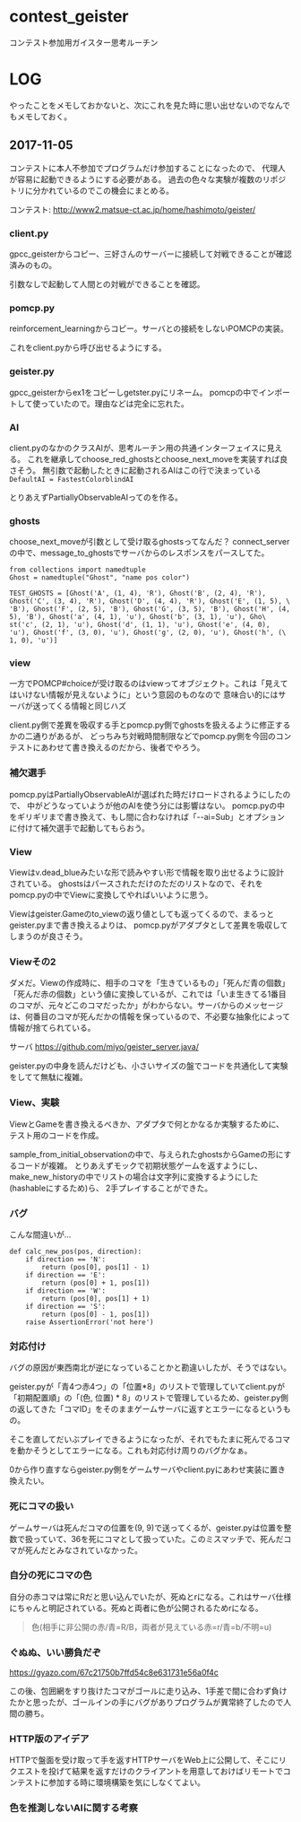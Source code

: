 # contest_geister
コンテスト参加用ガイスター思考ルーチン



# LOG

やったことをメモしておかないと、次にこれを見た時に思い出せないのでなんでもメモしておく。

## 2017-11-05

コンテストに本人不参加でプログラムだけ参加することになったので、
代理人が容易に起動できるようにする必要がある。
過去の色々な実験が複数のリポジトリに分かれているのでこの機会にまとめる。

コンテスト: http://www2.matsue-ct.ac.jp/home/hashimoto/geister/

### client.py

gpcc_geisterからコピー、三好さんのサーバーに接続して対戦できることが確認済みのもの。

引数なしで起動して人間との対戦ができることを確認。

### pomcp.py

reinforcement_learningからコピー。サーバとの接続をしないPOMCPの実装。

これをclient.pyから呼び出せるようにする。

### geister.py

gpcc_geisterからex1をコピーしgetster.pyにリネーム。
pomcpの中でインポートして使っていたので。理由などは完全に忘れた。

### AI

client.pyのなかのクラスAIが、思考ルーチン用の共通インターフェイスに見える。
これを継承してchoose_red_ghostsとchoose_next_moveを実装すれば良さそう。
無引数で起動したときに起動されるAIはこの行で決まっている `DefaultAI = FastestColorblindAI` 

とりあえずPartiallyObservableAIってのを作る。

### ghosts

choose_next_moveが引数として受け取るghostsってなんだ？
connect_serverの中で、message_to_ghostsでサーバからのレスポンスをパースしてた。

```
from collections import namedtuple
Ghost = namedtuple("Ghost", "name pos color")

TEST_GHOSTS = [Ghost('A', (1, 4), 'R'), Ghost('B', (2, 4), 'R'), Ghost('C', (3, 4), 'R'), Ghost('D', (4, 4), 'R'), Ghost('E', (1, 5), \
'B'), Ghost('F', (2, 5), 'B'), Ghost('G', (3, 5), 'B'), Ghost('H', (4, 5), 'B'), Ghost('a', (4, 1), 'u'), Ghost('b', (3, 1), 'u'), Gho\
st('c', (2, 1), 'u'), Ghost('d', (1, 1), 'u'), Ghost('e', (4, 0), 'u'), Ghost('f', (3, 0), 'u'), Ghost('g', (2, 0), 'u'), Ghost('h', (\
1, 0), 'u')]
```

### view

一方でPOMCP#choiceが受け取るのはviewってオブジェクト。これは「見えてはいけない情報が見えないように」という意図のものなので
意味合い的にはサーバが送ってくる情報と同じハズ

client.py側で差異を吸収する手とpomcp.py側でghostsを扱えるように修正するかの二通りがあるが、
どっちみち対戦時間制限などでpomcp.py側を今回のコンテストにあわせて書き換えるのだから、後者でやろう。

### 補欠選手

pomcp.pyはPartiallyObservableAIが選ばれた時だけロードされるようにしたので、
中がどうなっていようが他のAIを使う分には影響はない。
pomcp.pyの中をギリギリまで書き換えて、もし間に合わなければ「--ai=Sub」とオプションに付けて補欠選手で起動してもらおう。

### View

Viewはv.dead_blueみたいな形で読みやすい形で情報を取り出せるように設計されている。
ghostsはパースされただけのただのリストなので、それをpomcp.pyの中でViewに変換してやればいいように思う。

Viewはgeister.Gameのto_viewの返り値としても返ってくるので、まるっとgeister.pyまで書き換えるよりは、
pomcp.pyがアダプタとして差異を吸収してしまうのが良さそう。

### Viewその2

ダメだ。Viewの作成時に、相手のコマを「生きているもの」「死んだ青の個数」「死んだ赤の個数」という値に変換しているが、これでは「いま生きてる1番目のコマが、元々どこのコマだったか」がわからない。サーバからのメッセージは、何番目のコマが死んだかの情報を保っているので、不必要な抽象化によって情報が捨てられている。

サーバ https://github.com/miyo/geister_server.java/

geister.pyの中身を読んだけども、小さいサイズの盤でコードを共通化して実験をしてて無駄に複雑。

### View、実験

ViewとGameを書き換えるべきか、アダプタで何とかなるか実験するために、テスト用のコードを作成。

sample_from_initial_observationの中で、与えられたghostsからGameの形にするコードが複雑。
とりあえずモックで初期状態ゲームを返すようにし、
make_new_historyの中でリストの場合は文字列に変換するようにした(hashableにするため)ら、
2手プレイすることができた。

### バグ

こんな間違いが…

```
def calc_new_pos(pos, direction):
    if direction == 'N':
        return (pos[0], pos[1] - 1)
    if direction == 'E':
        return (pos[0] + 1, pos[1])
    if direction == 'W':
        return (pos[0], pos[1] + 1)
    if direction == 'S':
        return (pos[0] - 1, pos[1])
    raise AssertionError('not here')
```

### 対応付け

バグの原因が東西南北が逆になっていることかと勘違いしたが、そうではない。

geister.pyが「青4つ赤4つ」の「位置*8」のリストで管理していてclient.pyが「初期配置順」の「(色, 位置) * 8」のリストで管理しているため、geister.py側の返してきた「コマID」をそのままゲームサーバに返すとエラーになるというもの。

そこを直してだいぶプレイできるようになったが、それでもたまに死んでるコマを動かそうとしてエラーになる。これも対応付け周りのバグかなぁ。

0から作り直すならgeister.py側をゲームサーバやclient.pyにあわせ実装に置き換えたい。

### 死にコマの扱い

ゲームサーバは死んだコマの位置を(9, 9)で送ってくるが、geister.pyは位置を整数で扱っていて、36を死にコマとして扱っていた。このミスマッチで、死んだコマが死んだとみなされていなかった。

### 自分の死にコマの色

自分の赤コマは常にRだと思い込んでいたが、死ぬとrになる。これはサーバ仕様にちゃんと明記されている。死ぬと両者に色が公開されるためrになる。

>色(相手に非公開の赤/青=R/B，両者が見えている赤=r/青=b/不明=u)

### ぐぬぬ、いい勝負だぞ

https://gyazo.com/67c21750b7ffd54c8e631731e56a0f4c

この後、包囲網をすり抜けたコマがゴールに走り込み、1手差で間に合わず負けたかと思ったが、ゴールインの手にバグがありプログラムが異常終了したので人間の勝ち。

### HTTP版のアイデア

HTTPで盤面を受け取って手を返すHTTPサーバをWeb上に公開して、そこにリクエストを投げて結果を返すだけのクライアントを用意しておけばリモートでコンテストに参加する時に環境構築を気にしなくてよい。

### 色を推測しないAIに関する考察



